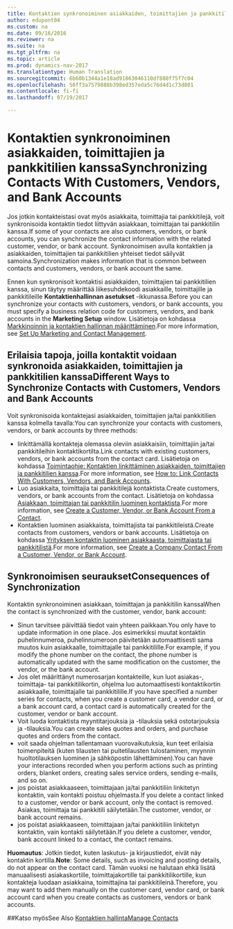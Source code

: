 ```yaml
---
title: Kontaktien synkronoiminen asiakkaiden, toimittajien ja pankkitilien kanssa
author: edupont04
ms.custom: na
ms.date: 09/16/2016
ms.reviewer: na
ms.suite: na
ms.tgt_pltfrm: na
ms.topic: article
ms.prod: dynamics-nav-2017
ms.translationtype: Human Translation
ms.sourcegitcommit: 6b60b1344a1e18ad91863046110df880f75f7c04
ms.openlocfilehash: 56ff3a7579888b398ed357eda5c76d4d1c73d801
ms.contentlocale: fi-fi
ms.lasthandoff: 07/19/2017

---
```

# <a name="synchronizing-contacts-with-customers-vendors-and-bank-accounts"></a><span data-ttu-id="73cf4-102">Kontaktien synkronoiminen asiakkaiden, toimittajien ja pankkitilien kanssa</span><span class="sxs-lookup"><span data-stu-id="73cf4-102">Synchronizing Contacts With Customers, Vendors, and Bank Accounts</span></span>
<span data-ttu-id="73cf4-103">Jos jotkin kontakteistasi ovat myös asiakkaita, toimittajia tai pankkitilejä, voit synkronisoida kontaktin tiedot liittyvän asiakkaan, toimittajan tai pankkitilin kanssa.</span><span class="sxs-lookup"><span data-stu-id="73cf4-103">If some of your contacts are also customers, vendors, or bank accounts, you can synchronize the contact information with the related customer, vendor, or bank account.</span></span> <span data-ttu-id="73cf4-104">Synkronoimisen avulla kontaktien ja asiakkaiden, toimittajien tai pankkitilien yhteiset tiedot säilyvät samoina.</span><span class="sxs-lookup"><span data-stu-id="73cf4-104">Synchronization makes information that is common between contacts and customers, vendors, or bank account the same.</span></span>  

<span data-ttu-id="73cf4-105">Ennen kun synkronisoit kontaktisi asiakkaiden, toimittajien tai pankkitilien kanssa, sinun täytyy määrittää liikesuhdekoodi asiakkaille, toimittajille ja pankkitileille **Kontaktienhallinnan asetukset** -ikkunassa.</span><span class="sxs-lookup"><span data-stu-id="73cf4-105">Before you can synchronize your contacts with customers, vendors, or bank accounts, you must specify a business relation code for customers, vendors, and bank accounts in the **Marketing Setup** window.</span></span> <span data-ttu-id="73cf4-106">Lisätietoja on kohdassa [Markkinoinnin ja kontaktien hallinnan määrittäminen](marketing-setup-marketing.md).</span><span class="sxs-lookup"><span data-stu-id="73cf4-106">For more information, see [Set Up Marketing and Contact Management](marketing-setup-marketing.md).</span></span>

## <a name="different-ways-to-synchronize-contacts-with-customers-vendors-and-bank-accounts"></a><span data-ttu-id="73cf4-107">Erilaisia tapoja, joilla kontaktit voidaan synkronoida asiakkaiden, toimittajien ja pankkitilien kanssa</span><span class="sxs-lookup"><span data-stu-id="73cf4-107">Different Ways to Synchronize Contacts with Customers, Vendors and Bank Accounts</span></span>
<span data-ttu-id="73cf4-108">Voit synkronisoida kontaktejasi asiakkaiden, toimittajien ja/tai pankkitilien kanssa kolmella tavalla:</span><span class="sxs-lookup"><span data-stu-id="73cf4-108">You can synchronize your contacts with customers, vendors, or bank accounts by three methods:</span></span>

* <span data-ttu-id="73cf4-109">linkittämällä kontakteja olemassa oleviin asiakkaisiin, toimittajiin ja/tai pankkitileihin kontaktikortilta.</span><span class="sxs-lookup"><span data-stu-id="73cf4-109">Link contacts with existing customers, vendors, or bank accounts from the contact card.</span></span> <span data-ttu-id="73cf4-110">Lisätietoja on kohdassa [Toimintaohje: Kontaktien linkittäminen asiakkaiden, toimittajien ja pankkitilien kanssa](marketing-how-link-contact.md).</span><span class="sxs-lookup"><span data-stu-id="73cf4-110">For more information, see [How to: Link Contacts With Customers, Vendors, and Bank Accounts](marketing-how-link-contact.md).</span></span>
* <span data-ttu-id="73cf4-111">Luo asiakkaita, toimittajia tai pankkitilejä kontaktista.</span><span class="sxs-lookup"><span data-stu-id="73cf4-111">Create customers, vendors, or bank accounts from the contact.</span></span> <span data-ttu-id="73cf4-112">Lisätietoja on kohdassa [Asiakkaan, toimittajan tai pankkitilin luominen kontaktista](marketing-how-create-contacts-new-customers-vendors-bank-accounts.md).</span><span class="sxs-lookup"><span data-stu-id="73cf4-112">For more information, see [Create a Customer, Vendor, or Bank Account From a Contact](marketing-how-create-contacts-new-customers-vendors-bank-accounts.md).</span></span>
*  <span data-ttu-id="73cf4-113">Kontaktien luominen asiakkaista, toimittajista tai pankkitileistä.</span><span class="sxs-lookup"><span data-stu-id="73cf4-113">Create contacts from customers, vendors or bank accounts.</span></span> <span data-ttu-id="73cf4-114">Lisätietoja on kohdassa [Yrityksen kontaktin luominen asiakkaasta, toimittajasta tai pankkitilistä](marketing-how-create-contact-companies.md).</span><span class="sxs-lookup"><span data-stu-id="73cf4-114">For more information, see [Create a Company Contact From a Customer, Vendor, or Bank Account](marketing-how-create-contact-companies.md).</span></span>

## <a name="consequences-of-synchronization"></a><span data-ttu-id="73cf4-115">Synkronoimisen seuraukset</span><span class="sxs-lookup"><span data-stu-id="73cf4-115">Consequences of Synchronization</span></span>
<span data-ttu-id="73cf4-116">Kontaktin synkronoiminen asiakkaan, toimittajan ja pankkitilin kanssa</span><span class="sxs-lookup"><span data-stu-id="73cf4-116">When the contact is synchronized with the customer, vendor, bank account:</span></span>

* <span data-ttu-id="73cf4-117">Sinun tarvitsee päivittää tiedot vain yhteen paikkaan.</span><span class="sxs-lookup"><span data-stu-id="73cf4-117">You only have to update information in one place.</span></span> <span data-ttu-id="73cf4-118">Jos esimerkiksi muutat kontaktin puhelinnumeroa, puhelinnumeroon päivitetään automaattisesti sama muutos kuin asiakkaalle, toimittajalle tai pankkitilille.</span><span class="sxs-lookup"><span data-stu-id="73cf4-118">For example, if you modify the phone number on the contact, the phone number is automatically updated with the same modification on the customer, the vendor, or the bank account.</span></span>
* <span data-ttu-id="73cf4-119">Jos olet määrittänyt numerosarjan kontakteille, kun luot asiakas-, toimittaja- tai pankkitilikortin, ohjelma luo automaattisesti kontaktikortin asiakkaalle, toimittajalle tai pankkitilille.</span><span class="sxs-lookup"><span data-stu-id="73cf4-119">If you have specified a number series for contacts, when you create a customer card, a vendor card, or a bank account card, a contact card is automatically created for the customer, vendor or bank account.</span></span>
* <span data-ttu-id="73cf4-120">Voit luoda kontaktista myyntitarjouksia ja -tilauksia sekä ostotarjouksia ja -tilauksia.</span><span class="sxs-lookup"><span data-stu-id="73cf4-120">You can create sales quotes and orders, and purchase quotes and orders from the contact.</span></span>
*  <span data-ttu-id="73cf4-121">voit saada ohjelman tallentamaan vuorovaikutuksia, kun teet erilaisia toimenpiteitä (kuten tilausten tai puitetilausten tulostaminen, myynnin huoltotilauksen luominen ja sähköpostin lähettäminen).</span><span class="sxs-lookup"><span data-stu-id="73cf4-121">You can have your interactions recorded when you perform actions such as printing orders, blanket orders, creating sales service orders, sending e-mails, and so on.</span></span>
* <span data-ttu-id="73cf4-122">jos poistat asiakkaaseen, toimittajaan ja/tai pankkitiliin linkitetyn kontaktin, vain kontakti poistuu ohjelmasta.</span><span class="sxs-lookup"><span data-stu-id="73cf4-122">If you delete a contact linked to a customer, vendor or bank account, only the contact is removed.</span></span> <span data-ttu-id="73cf4-123">Asiakas, toimittaja tai pankkitili säilytetään.</span><span class="sxs-lookup"><span data-stu-id="73cf4-123">The customer, vendor, or bank account remains.</span></span>
* <span data-ttu-id="73cf4-124">jos poistat asiakkaaseen, toimittajaan ja/tai pankkitiliin linkitetyn kontaktin, vain kontakti säilytetään.</span><span class="sxs-lookup"><span data-stu-id="73cf4-124">If you delete a customer, vendor, bank account linked to a contact, the contact remains.</span></span>

<span data-ttu-id="73cf4-125">**Huomautus**: Jotkin tiedot, kuten laskutus- ja kirjaustiedot, eivät näy kontaktin kortilla.</span><span class="sxs-lookup"><span data-stu-id="73cf4-125">**Note**: Some details, such as invoicing and posting details, do not appear on the contact card.</span></span> <span data-ttu-id="73cf4-126">Tämän vuoksi ne halutaan ehkä lisätä manuaalisesti asiakaskortille, toimittajakortille tai pankkitilikortille, kun kontakteja luodaan asiakkaina, toimittajina tai pankkitileinä.</span><span class="sxs-lookup"><span data-stu-id="73cf4-126">Therefore, you may want to add them manually on the customer card, vendor card, or bank account card when you create contacts as customers, vendors or bank accounts.</span></span>

##<a name="see-also"></a><span data-ttu-id="73cf4-127">Katso myös</span><span class="sxs-lookup"><span data-stu-id="73cf4-127">See Also</span></span>
[<span data-ttu-id="73cf4-128">Kontaktien hallinta</span><span class="sxs-lookup"><span data-stu-id="73cf4-128">Manage Contacts</span></span>](marketing-contacts.md)

